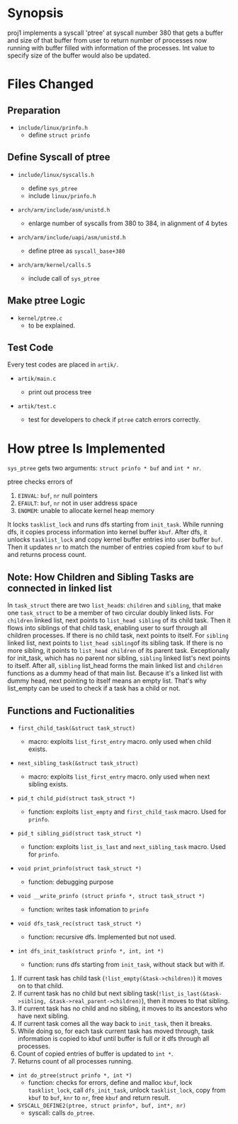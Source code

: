 # Synopsis
proj1 implements a syscall 'ptree' at syscall number 380 that gets a buffer and size of that buffer from user to return number of processes now running with buffer filled with information of the processes. Int value to specify size of the buffer would also be updated.

# Files Changed
## Preparation
- `include/linux/prinfo.h` 
  - define `struct prinfo`

## Define Syscall of ptree

- `include/linux/syscalls.h`
  - define `sys_ptree`
  - include `linux/prinfo.h`
    
- `arch/arm/include/asm/unistd.h`
  - enlarge number of syscalls from 380 to 384, in alignment of 4 bytes

- `arch/arm/include/uapi/asm/unistd.h`
  - define ptree as `syscall_base+380`

- `arch/arm/kernel/calls.S`
  - include call of `sys_ptree`

## Make ptree Logic

- `kernel/ptree.c`
  - to be explained.

## Test Code
Every test codes are placed in `artik/`.

- `artik/main.c`
  - print out process tree

- `artik/test.c`
  - test for developers to check if `ptree` catch errors correctly.

# How ptree Is Implemented

`sys_ptree` gets two arguments: `struct prinfo * buf` and `int * nr`.

ptree checks errors of
1. `EINVAL`: `buf`, `nr` null pointers 
2. `EFAULT`: `buf`, `nr` not in user address space
3. `ENOMEM`: unable to allocate kernel heap memory

It locks `tasklist_lock` and runs dfs starting from `init_task`.
While running dfs, it copies process information into kernel buffer `kbuf`.
After dfs, it unlocks `tasklist_lock` and copy kernel buffer entries into user buffer `buf`.
Then it updates `nr` to match the number of entries copied from `kbuf` to `buf` and returns process count.

## Note: How Children and Sibling Tasks are connected in linked list

In `task_struct` there are two `list_head`s: `children` and `sibling`, that make one `task_struct` to be a member of two circular doubly linked lists.
For `children` linked list, next points to `list_head sibling` of its child task. Then it flows into siblings of that child task, enabling user to surf through all children processes. If there is no child task, next points to itself.
For `sibling` linked list, next points to `list_head sibling`of its sibling task. If there is no more sibling, it points to `list_head children` of its parent task.
Exceptionally for init_task, which has no parent nor sibling, `sibling` linked list's next points to itself.
After all, `sibling` list_head forms the main linked list and `children` functions as a dummy head of that main list.
Because it's a linked list with dummy head, next pointing to itself means an empty list. That's why list_empty can be used to check if a task has a child or not.


## Functions and Fuctionalities
- `first_child_task(&struct task_struct)`
  - macro: exploits `list_first_entry` macro. only used when child exists.

- `next_sibling_task(&struct task_struct)`
  - macro: exploits `list_first_entry` macro. only used when next sibling exists.

- `pid_t child_pid(struct task_struct *)`
  - function: exploits `list_empty` and `first_child_task` macro. Used for `prinfo`.

- `pid_t sibling_pid(struct task_struct *)`
  - function: exploits `list_is_last` and `next_sibling_task` macro. Used for `prinfo`.

- `void print_prinfo(struct task_struct *)`
  - function: debugging purpose

- `void __write_prinfo (struct prinfo *, struct task_struct *)`
  - function: writes task infomation to `prinfo`
  
- `void dfs_task_rec(struct task_struct *)`
  - function: recursive dfs. Implemented but not used.

- `int dfs_init_task(struct prinfo *, int, int *)`
  - function: runs dfs starting from `init_task`, without stack but with if. 
  
1. If current task has child task (`!list_empty(&task->children)`) it moves on to that child.
1. If current task has no child but next sibling task(`!list_is_last(&task->sibling, &task->real_parent->children)`), then it moves to that sibling.
1. If current task has no child and no sibling, it moves to its ancestors who have next sibling.
1. If current task comes all the way back to `init_task`, then it breaks.
1. While doing so, for each task current task has moved through, task information is copied to kbuf until buffer is full or it dfs through all processes.
1. Count of copied entries of buffer is updated to `int *`.
1. Returns count of all processes running.
  
- `int do_ptree(struct prinfo *, int *)`
  - function: checks for errors, define and malloc `kbuf`, lock `tasklist_lock`, call `dfs_init_task`, unlock `tasklist_lock`, copy from `kbuf` to `buf`, `knr` to `nr`, free `kbuf` and return result.
- `SYSCALL_DEFINE2(ptree, struct prinfo*, buf, int*, nr)`
  - syscall: calls `do_ptree`.
